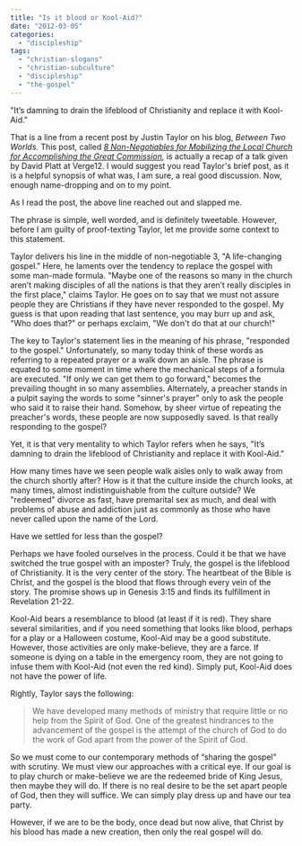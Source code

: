 ```yaml
---
title: "Is it blood or Kool-Aid?"
date: "2012-03-05"
categories: 
  - "discipleship"
tags: 
  - "christian-slogans"
  - "christian-subculture"
  - "discipleship"
  - "the-gospel"
---
```


"It’s damning to drain the lifeblood of Christianity and replace it with Kool-Aid."

That is a line from a recent post by Justin Taylor on his blog, _Between Two Worlds._ This post, called _[8 Non-Negotiables for Mobilizing the Local Church for Accomplishing the Great Commission](http://thegospelcoalition.org/blogs/justintaylor/2012/03/01/8-non-negotiables-for-mobilizing-the-local-church-for-accomplishing-the-great-commission/),_ is actually a recap of a talk given by David Platt at Verge12. I would suggest you read Taylor's brief post, as it is a helpful synopsis of what was, I am sure, a real good discussion. Now, enough name-dropping and on to my point.

As I read the post, the above line reached out and slapped me.

The phrase is simple, well worded, and is definitely tweetable. However, before I am guilty of proof-texting Taylor, let me provide some context to this statement.

Taylor delivers his line in the middle of non-negotiable 3, "A life-changing gospel." Here, he laments over the tendency to replace the gospel with some man-made formula. "Maybe one of the reasons so many in the church aren’t making disciples of all the nations is that they aren’t really disciples in the first place," claims Taylor. He goes on to say that we must not assure people they are Christians if they have never responded to the gospel. My guess is that upon reading that last sentence, you may burr up and ask, "Who does that?" or perhaps exclaim, "We don't do that at our church!"

The key to Taylor's statement lies in the meaning of his phrase, "responded to the gospel." Unfortunately, so many today think of these words as referring to a repeated prayer or a walk down an aisle. The phrase is equated to some moment in time where the mechanical steps of a formula are executed. "If only we can get them to go forward," becomes the prevailing thought in so many assemblies. Alternately, a preacher stands in a pulpit saying the words to some "sinner's prayer" only to ask the people who said it to raise their hand. Somehow, by sheer virtue of repeating the preacher's words, these people are now supposedly saved. Is that really responding to the gospel?

Yet, it is that very mentality to which Taylor refers when he says, "It’s damning to drain the lifeblood of Christianity and replace it with Kool-Aid."

How many times have we seen people walk aisles only to walk away from the church shortly after? How is it that the culture inside the church looks, at many times, almost indistinguishable from the culture outside? We "redeemed" divorce as fast, have premarital sex as much, and deal with problems of abuse and addiction just as commonly as those who have never called upon the name of the Lord.

Have we settled for less than the gospel?

Perhaps we have fooled ourselves in the process. Could it be that we have switched the true gospel with an imposter? Truly, the gospel is the lifeblood of Christianity. It is the very center of the story. The heartbeat of the Bible is Christ, and the gospel is the blood that flows through every vein of the story. The promise shows up in Genesis 3:15 and finds its fulfillment in Revelation 21-22.

Kool-Aid bears a resemblance to blood (at least if it is red). They share several similarities, and if you need something that looks like blood, perhaps for a play or a Halloween costume, Kool-Aid may be a good substitute. However, those activities are only make-believe, they are a farce. If someone is dying on a table in the emergency room, they are not going to infuse them with Kool-Aid (not even the red kind). Simply put, Kool-Aid does not have the power of life.

Rightly, Taylor says the following:

> We have developed many methods of ministry that require little or no help from the Spirit of God. One of the greatest hindrances to the advancement of the gospel is the attempt of the church of God to do the work of God apart from the power of the Spirit of God.

So we must come to our contemporary methods of “sharing the gospel" with scrutiny. We must view our approaches with a critical eye. If our goal is to play church or make-believe we are the redeemed bride of King Jesus, then maybe they will do. If there is no real desire to be the set apart people of God, then they will suffice. We can simply play dress up and have our tea party.

However, if we are to be the body, once dead but now alive, that Christ by his blood has made a new creation, then only the real gospel will do.
